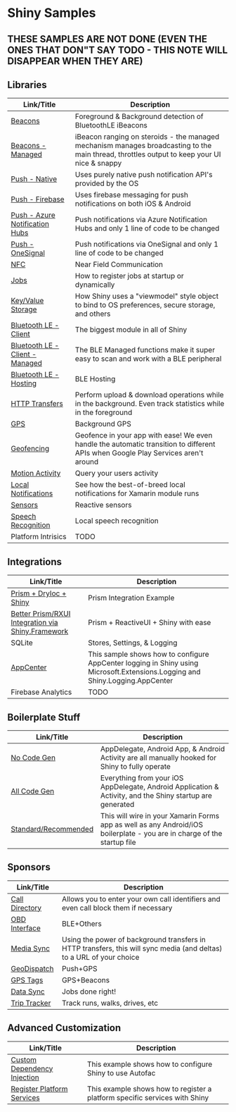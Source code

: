# Shiny Samples
 
## THESE SAMPLES ARE NOT DONE (EVEN THE ONES THAT DON"T SAY TODO - THIS NOTE WILL DISAPPEAR WHEN THEY ARE)

## Libraries

|Link/Title|Description|
|----------|-----------|
|[Beacons](Beacons)|Foreground & Background detection of BluetoothLE iBeacons|
|[Beacons - Managed](Beacons)|iBeacon ranging on steroids - the managed mechanism manages broadcasting to the main thread, throttles output to keep your UI nice & snappy|
|[Push - Native](Push-Native)|Uses purely native push notification API's provided by the OS|
|[Push - Firebase](Push-Firebase)|Uses firebase messaging for push notifications on both iOS & Android|
|[Push - Azure Notification Hubs](Push-AzureNotificationsHub)|Push notifications via Azure Notification Hubs and only 1 line of code to be changed|
|[Push - OneSignal](Push-OneSignal)|Push notifications via OneSignal and only 1 line of code to be changed|
|[NFC](Nfc)|Near Field Communication|
|[Jobs](Jobs)|How to register jobs at startup or dynamically|
|[Key/Value Storage](Stores)|How Shiny uses a "viewmodel" style object to bind to OS preferences, secure storage, and others|
|[Bluetooth LE - Client](BluetoothLE-Client)|The biggest module in all of Shiny|BluetoothLE powered by Reactive Extensions|
|[Bluetooth LE - Client - Managed](BluetoothLE-Managed)|The BLE Managed functions make it super easy to scan and work with a BLE peripheral|
|[Bluetooth LE - Hosting](BluetoothLE-Hosting)|BLE Hosting|Foreground only on this one|sorry :)|
|[HTTP Transfers](HttpTransfers)|Perform upload & download operations while in the background.  Even track statistics while in the foreground|
|[GPS](Locations-Gps)|Background GPS|
|[Geofencing](Locations-Geofencing)|Geofence in your app with ease!  We even handle the automatic transition to different APIs when Google Play Services aren't around|
|[Motion Activity](Locations-MotionActivity)|Query your users activity|see walks, runs, drives, and more!|
|[Local Notifications](Notifications)|See how the best-of-breed local notifications for Xamarin module runs|
|[Sensors](Sensors)|Reactive sensors|RX was made for this!|
|[Speech Recognition](SpeechRecognition)|Local speech recognition|while not officially supported by Shiny|we give this away just because|
|Platform Intrisics|TODO|

## Integrations
|Link/Title|Description|
|----------|-----------|
|[Prism + DryIoc + Shiny](Integration-Prism)|Prism Integration Example
|[Better Prism/RXUI Integration via Shiny.Framework](Integration-Best-Prism-RXUI)|Prism + ReactiveUI + Shiny with ease
|SQLite|Stores, Settings, & Logging|
|[AppCenter](AppCenter)|This sample shows how to configure AppCenter logging in Shiny using Microsoft.Extensions.Logging and Shiny.Logging.AppCenter|
|Firebase Analytics|TODO|

## Boilerplate Stuff
|Link/Title|Description|
|----------|-----------|
|[No Code Gen](Boilerplate-NoCodeGen)|AppDelegate, Android App, & Android Activity are all manually hooked for Shiny to fully operate|
|[All Code Gen](Boilerplate-All-CodeGen)|Everything from your iOS AppDelegate, Android Application & Activity, and the Shiny startup are generated|along with a lot of third party libraries|
|[Standard/Recommended](Jobs)|This will wire in your Xamarin Forms app as well as any Android/iOS boilerplate - you are in charge of the startup file|

## Sponsors
|Link/Title|Description|
|----------|-----------|
|[Call Directory](Sponsors-CallDirectory)|Allows you to enter your own call identifiers and even call block them if necessary|
|[OBD Interface](Sponsors-Obd)|BLE+Others|Making working with BLE & Other OBD dongles easy|
|[Media Sync](Sponsors-MediaSync)|Using the power of background transfers in HTTP transfers, this will sync media (and deltas) to a URL of your choice|
|[GeoDispatch](Sponsors-GeoDispatch)|Push+GPS|a new idea on how to manage location based dispatching|
|[GPS Tags](Sponsors-GpsTags)|GPS+Beacons|AirTags for Xamarin (but with normal beacons)|
|[Data Sync](Sponsors-DataSync)|Jobs done right!|
|[Trip Tracker](Sponsors-TripTracker)|Track runs, walks, drives, etc|includes data such as average speed, points of trip|

## Advanced Customization
|Link/Title|Description|
|----------|-----------|
|[Custom Dependency Injection](DI-custom)|This example shows how to configure Shiny to use Autofac|
|[Register Platform Services](DI-platform)|This example shows how to register a platform specific services with Shiny|
